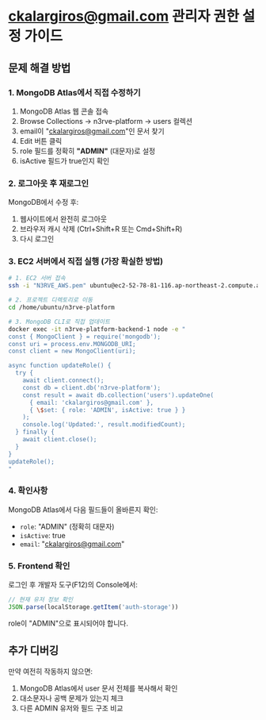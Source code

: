 # ckalargiros@gmail.com 관리자 권한 설정 가이드

## 문제 해결 방법

### 1. MongoDB Atlas에서 직접 수정하기
1. MongoDB Atlas 웹 콘솔 접속
2. Browse Collections → n3rve-platform → users 컬렉션
3. email이 "ckalargiros@gmail.com"인 문서 찾기
4. Edit 버튼 클릭
5. role 필드를 정확히 **"ADMIN"** (대문자)로 설정
6. isActive 필드가 true인지 확인

### 2. 로그아웃 후 재로그인
MongoDB에서 수정 후:
1. 웹사이트에서 완전히 로그아웃
2. 브라우저 캐시 삭제 (Ctrl+Shift+R 또는 Cmd+Shift+R)
3. 다시 로그인

### 3. EC2 서버에서 직접 실행 (가장 확실한 방법)
```bash
# 1. EC2 서버 접속
ssh -i "N3RVE_AWS.pem" ubuntu@ec2-52-78-81-116.ap-northeast-2.compute.amazonaws.com

# 2. 프로젝트 디렉토리로 이동
cd /home/ubuntu/n3rve-platform

# 3. MongoDB CLI로 직접 업데이트
docker exec -it n3rve-platform-backend-1 node -e "
const { MongoClient } = require('mongodb');
const uri = process.env.MONGODB_URI;
const client = new MongoClient(uri);

async function updateRole() {
  try {
    await client.connect();
    const db = client.db('n3rve-platform');
    const result = await db.collection('users').updateOne(
      { email: 'ckalargiros@gmail.com' },
      { \$set: { role: 'ADMIN', isActive: true } }
    );
    console.log('Updated:', result.modifiedCount);
  } finally {
    await client.close();
  }
}
updateRole();
"
```

### 4. 확인사항
MongoDB Atlas에서 다음 필드들이 올바른지 확인:
- `role`: "ADMIN" (정확히 대문자)
- `isActive`: true
- `email`: "ckalargiros@gmail.com"

### 5. Frontend 확인
로그인 후 개발자 도구(F12)의 Console에서:
```javascript
// 현재 유저 정보 확인
JSON.parse(localStorage.getItem('auth-storage'))
```

role이 "ADMIN"으로 표시되어야 합니다.

## 추가 디버깅
만약 여전히 작동하지 않으면:
1. MongoDB Atlas에서 user 문서 전체를 복사해서 확인
2. 대소문자나 공백 문제가 있는지 체크
3. 다른 ADMIN 유저와 필드 구조 비교
